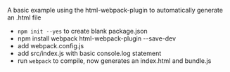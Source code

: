 A basic example using the html-webpack-plugin to automatically generate an .html file

* `npm init --yes` to create blank package.json
* npm install webpack html-webpack-plugin --save-dev
* add webpack.config.js
* add src/index.js with basic console.log statement
* run `webpack` to compile, now generates an index.html and bundle.js
